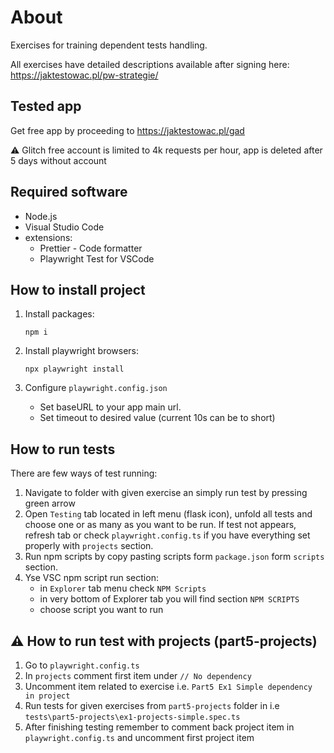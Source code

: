 # About

Exercises for training dependent tests handling.

All exercises have detailed descriptions available after signing here:
https://jaktestowac.pl/pw-strategie/

## Tested app
Get free app by proceeding to https://jaktestowac.pl/gad

⚠️ Glitch free account is limited to 4k requests per hour, app is deleted after 5 days without account

## Required software
- Node.js
- Visual Studio Code
- extensions:
    - Prettier - Code formatter
    - Playwright Test for VSCode

## How to install project
1. Install packages:
    ```
    npm i
    ```

2. Install playwright browsers:
    ```
    npx playwright install
    ```

3. Configure `playwright.config.json`
    - Set baseURL to your app main url.
    - Set timeout to desired value (current 10s can be to short)
## How to run tests
There are few ways of test running:

1. Navigate to folder with given exercise an simply run test by pressing green arrow
2. Open `Testing` tab located in left menu (flask icon), unfold all tests and choose one or as many as you want to be run. 
If test not appears, refresh tab or check `playwright.config.ts` if you have everything set properly with `projects` section.
3. Run npm scripts by copy pasting scripts form `package.json` form `scripts` section.
4. Yse VSC npm script run section:
    - in `Explorer` tab menu check `NPM Scripts`
    - in very bottom of Explorer tab you will find section `NPM SCRIPTS`
    - choose script you want to run

## ⚠️ How to run test with projects (part5-projects)
1. Go to `playwright.config.ts`
2. In `projects` comment first item under `// No dependency`
3. Uncomment item related to exercise i.e. `Part5 Ex1 Simple dependency in project` 
4. Run tests for given exercises from `part5-projects` folder in i.e `tests\part5-projects\ex1-projects-simple.spec.ts`
5. After finishing testing remember to comment back project item in `playwright.config.ts` and uncomment first project item